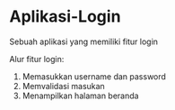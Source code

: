 # Aplikasi-Login
Sebuah aplikasi yang memiliki fitur login

Alur fitur login:
1. Memasukkan username dan password
2. Memvalidasi masukan
3. Menampilkan halaman beranda
